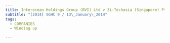 ```yaml
---
title: Interocean Holdings Group (BVI) Ltd v Zi-Techasia (Singapore) Pte Ltd (in liquidation) 
subtitle: "[2014] SGHC 9 / 13\_January\_2014"
tags:
  - COMPANIES
  - Winding up

---
```


